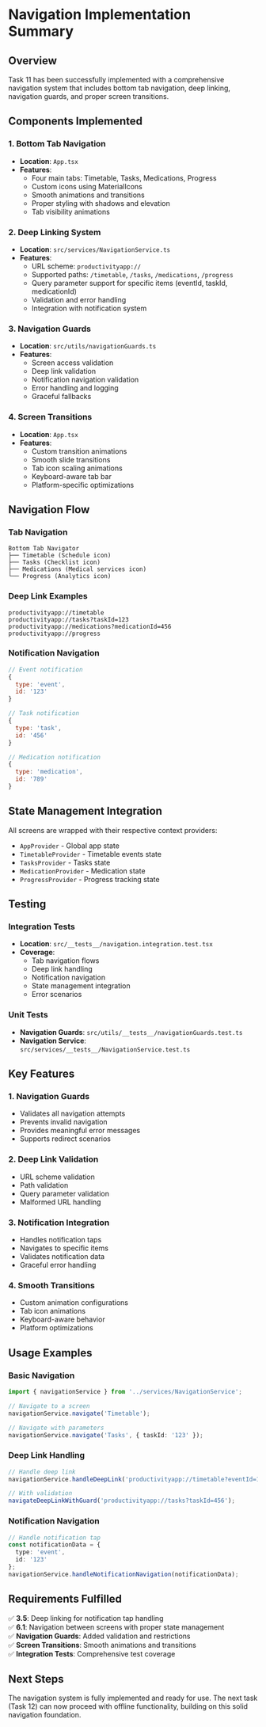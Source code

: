 # Navigation Implementation Summary

## Overview
Task 11 has been successfully implemented with a comprehensive navigation system that includes bottom tab navigation, deep linking, navigation guards, and proper screen transitions.

## Components Implemented

### 1. Bottom Tab Navigation
- **Location**: `App.tsx`
- **Features**:
  - Four main tabs: Timetable, Tasks, Medications, Progress
  - Custom icons using MaterialIcons
  - Smooth animations and transitions
  - Proper styling with shadows and elevation
  - Tab visibility animations

### 2. Deep Linking System
- **Location**: `src/services/NavigationService.ts`
- **Features**:
  - URL scheme: `productivityapp://`
  - Supported paths: `/timetable`, `/tasks`, `/medications`, `/progress`
  - Query parameter support for specific items (eventId, taskId, medicationId)
  - Validation and error handling
  - Integration with notification system

### 3. Navigation Guards
- **Location**: `src/utils/navigationGuards.ts`
- **Features**:
  - Screen access validation
  - Deep link validation
  - Notification navigation validation
  - Error handling and logging
  - Graceful fallbacks

### 4. Screen Transitions
- **Location**: `App.tsx`
- **Features**:
  - Custom transition animations
  - Smooth slide transitions
  - Tab icon scaling animations
  - Keyboard-aware tab bar
  - Platform-specific optimizations

## Navigation Flow

### Tab Navigation
```
Bottom Tab Navigator
├── Timetable (Schedule icon)
├── Tasks (Checklist icon)
├── Medications (Medical services icon)
└── Progress (Analytics icon)
```

### Deep Link Examples
```
productivityapp://timetable
productivityapp://tasks?taskId=123
productivityapp://medications?medicationId=456
productivityapp://progress
```

### Notification Navigation
```javascript
// Event notification
{
  type: 'event',
  id: '123'
}

// Task notification
{
  type: 'task',
  id: '456'
}

// Medication notification
{
  type: 'medication',
  id: '789'
}
```

## State Management Integration

All screens are wrapped with their respective context providers:
- `AppProvider` - Global app state
- `TimetableProvider` - Timetable events state
- `TasksProvider` - Tasks state
- `MedicationProvider` - Medication state
- `ProgressProvider` - Progress tracking state

## Testing

### Integration Tests
- **Location**: `src/__tests__/navigation.integration.test.tsx`
- **Coverage**:
  - Tab navigation flows
  - Deep link handling
  - Notification navigation
  - State management integration
  - Error scenarios

### Unit Tests
- **Navigation Guards**: `src/utils/__tests__/navigationGuards.test.ts`
- **Navigation Service**: `src/services/__tests__/NavigationService.test.ts`

## Key Features

### 1. Navigation Guards
- Validates all navigation attempts
- Prevents invalid navigation
- Provides meaningful error messages
- Supports redirect scenarios

### 2. Deep Link Validation
- URL scheme validation
- Path validation
- Query parameter validation
- Malformed URL handling

### 3. Notification Integration
- Handles notification taps
- Navigates to specific items
- Validates notification data
- Graceful error handling

### 4. Smooth Transitions
- Custom animation configurations
- Tab icon animations
- Keyboard-aware behavior
- Platform optimizations

## Usage Examples

### Basic Navigation
```typescript
import { navigationService } from '../services/NavigationService';

// Navigate to a screen
navigationService.navigate('Timetable');

// Navigate with parameters
navigationService.navigate('Tasks', { taskId: '123' });
```

### Deep Link Handling
```typescript
// Handle deep link
navigationService.handleDeepLink('productivityapp://timetable?eventId=123');

// With validation
navigateDeepLinkWithGuard('productivityapp://tasks?taskId=456');
```

### Notification Navigation
```typescript
// Handle notification tap
const notificationData = {
  type: 'event',
  id: '123'
};
navigationService.handleNotificationNavigation(notificationData);
```

## Requirements Fulfilled

✅ **3.5**: Deep linking for notification tap handling  
✅ **6.1**: Navigation between screens with proper state management  
✅ **Navigation Guards**: Added validation and restrictions  
✅ **Screen Transitions**: Smooth animations and transitions  
✅ **Integration Tests**: Comprehensive test coverage  

## Next Steps

The navigation system is fully implemented and ready for use. The next task (Task 12) can now proceed with offline functionality, building on this solid navigation foundation.